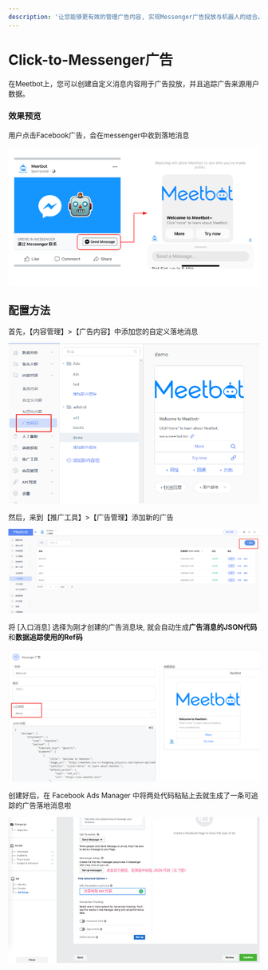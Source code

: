 ```yaml
---
description: '让您能够更有效的管理广告内容, 实现Messenger广告投放与机器人的结合。'
---
```


# Click-to-Messenger广告

在Meetbot上，您可以创建自定义消息内容用于广告投放，并且追踪广告来源用户数据。

### 效果预览

用户点击Facebook广告，会在messenger中收到落地消息

![](../.gitbook/assets/image%20%2834%29.png)

## 配置方法

首先，【内容管理】&gt;【广告内容】中添加您的自定义落地消息

![](../.gitbook/assets/image%20%284%29.png)

然后，来到【推广工具】&gt;【广告管理】添加新的广告

![](../.gitbook/assets/image%20%2897%29.png)

将 \[入口消息\] 选择为刚才创建的广告消息块, 就会自动生成**广告消息的JSON代码**和**数据追踪使用的Ref码**

![](../.gitbook/assets/image%20%2896%29.png)

创建好后，在 Facebook Ads Manager 中将两处代码粘贴上去就生成了一条可追踪的广告落地消息啦

![](../.gitbook/assets/image%20%2833%29.png)


